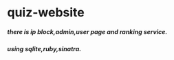 # quiz-website

##### there is ip block,admin,user page and ranking service.
##### using sqlite,ruby,sinatra.
